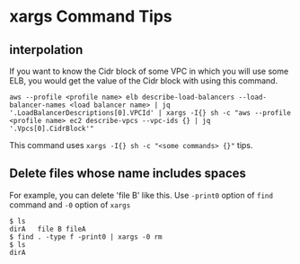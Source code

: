 # xargs Command Tips

## interpolation

If you want to know the Cidr block of some VPC in which you will use some ELB, you would get the value of the Cidr block with using this command.

```
aws --profile <profile name> elb describe-load-balancers --load-balancer-names <load balancer name> | jq '.LoadBalancerDescriptions[0].VPCId' | xargs -I{} sh -c "aws --profile <profile name> ec2 describe-vpcs --vpc-ids {} | jq '.Vpcs[0].CidrBlock'"
```

This command uses `xargs -I{} sh -c "<some commands> {}"` tips.

## Delete files whose name includes spaces

For example, you can delete 'file B' like this.
Use `-print0` option of `find` command and `-0` option of `xargs`

```
$ ls
dirA   file B fileA
$ find . -type f -print0 | xargs -0 rm
$ ls
dirA
```